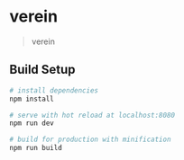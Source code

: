 # verein

> verein

## Build Setup

``` bash
# install dependencies
npm install

# serve with hot reload at localhost:8080
npm run dev

# build for production with minification
npm run build
```
